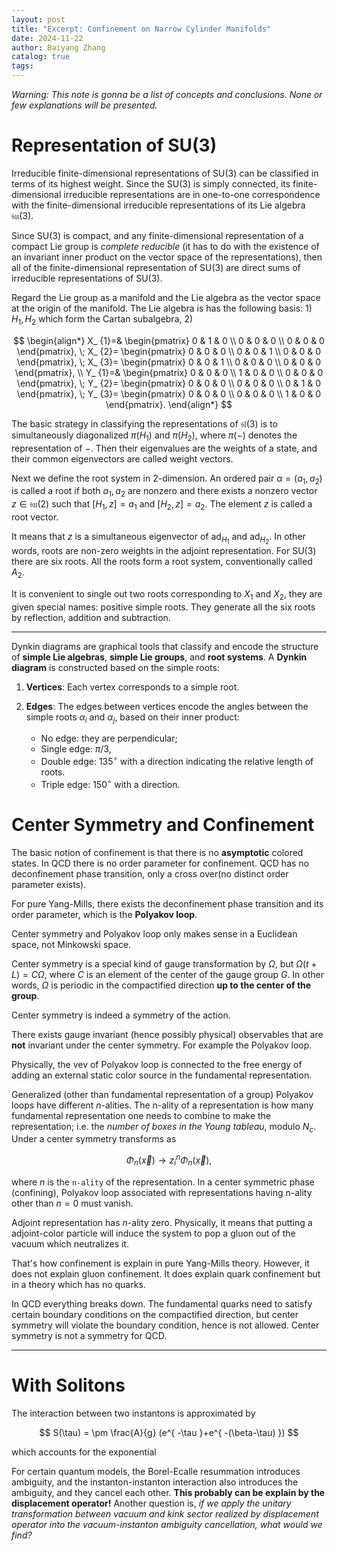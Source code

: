 ```yaml
---
layout: post
title: "Excerpt: Confinement on Narrow Cylinder Manifolds"
date: 2024-11-22
author: Baiyang Zhang
catalog: true
tags:
---
```


*Warning: This note is gonna be a list of concepts and conclusions. None or few explanations will be presented.*

# Representation of SU(3)

Irreducible finite-dimensional representations of SU(3) can be classified in terms of its highest weight. Since the SU(3) is simply connected, its finite-dimensional irreducible representations are in one-to-one correspondence with the finite-dimensional irreducible representations of its Lie algebra $\mathfrak{su}(3)$. 

Since SU(3) is compact, and any finite-dimensional representation of a compact Lie group is *complete reducible* (it has to do with the existence of an invariant inner product on the vector space of the representations), then all of the finite-dimensional representation of SU(3) are direct sums of irreducible representations of SU(3). 

Regard the Lie group as a manifold and the Lie algebra as the vector space at the origin of the manifold. The Lie algebra is has the following basis: 1) $H_ {1}, H_ {2}$ which form the Cartan subalgebra, 2) 

$$
\begin{align*}
X_ {1}=& \begin{pmatrix}
0 & 1 & 0 \\
0 & 0 & 0 \\
0 & 0 & 0
\end{pmatrix}, \; 
X_ {2}= \begin{pmatrix}
0 & 0 & 0 \\
0 & 0 & 1 \\
0 & 0 & 0
\end{pmatrix}, \; 
X_ {3}= \begin{pmatrix}
0 & 0 & 1 \\
0 & 0 & 0 \\
0 & 0 & 0
\end{pmatrix}, \\
Y_ {1}=& \begin{pmatrix}
0 & 0 & 0 \\
1 & 0 & 0 \\
0 & 0 & 0
\end{pmatrix}, \; 
Y_ {2}= \begin{pmatrix}
0 & 0 & 0 \\
0 & 0 & 0 \\
0 & 1 & 0
\end{pmatrix}, \; 
Y_ {3}= \begin{pmatrix}
0 & 0 & 0 \\
0 & 0 & 0 \\
1 & 0 & 0
\end{pmatrix}.
\end{align*}
$$

The basic strategy in classifying the representations of $\mathfrak{sl}(3)$ is to simultaneously diagonalized $\pi(H_ {1})$ and $\pi(H_ {2})$, where $\pi(-)$ denotes the representation of $-$. Then their eigenvalues are the weights of a state, and their common eigenvectors are called weight vectors. 

Next we define the root system in 2-dimension. An ordered pair $\alpha=(a_ {1},a_ {2})$ is called a root if both $a_ {1},a_ {2}$ are nonzero and there exists a nonzero vector $z \in\mathfrak{su}(2)$ such that $[H_ {1},z]=a_ {1}$ and $[H_ {2},z]=a_ {2}$. The element $z$ is called a root vector. 

It means that $z$ is a simultaneous eigenvector of $\text{ad}_ {H_ {1}}$ and $\text{ad}_ {H_ {2}}$. In other words, roots are non-zero weights in the adjoint representation. For SU(3) there are six roots. All the roots form a root system, conventionally called $A_ {2}$. 

It is convenient to single out two roots corresponding to $X_ {1}$ and $X_ {2}$, they are given special names: positive simple roots. They generate all the six roots by reflection, addition and subtraction. 

- - -

Dynkin diagrams are graphical tools that classify and encode the structure of **simple Lie algebras**, **simple Lie groups**, and **root systems**. A **Dynkin diagram** is constructed based on the simple roots:

1. **Vertices**: Each vertex corresponds to a simple root.
2. **Edges**: The edges between vertices encode the angles between the simple roots $\alpha _ {i}$​ and $\alpha _ {j}$​, based on their inner product:
   
   - No edge: they are perpendicular;
   - Single edge: $\pi / 3$,
   - Double edge: 135$^{\circ}$ with a direction indicating the relative length of roots.
   - Triple edge: 150$^{\circ}$ with a direction.

# Center Symmetry and Confinement

The basic notion of confinement is that there is no **asymptotic** colored states. In QCD there is no order parameter for confinement. QCD has no deconfinement phase transition, only a cross over(no distinct order parameter exists). 

For pure Yang-Mills, there exists the deconfinement phase transition and its order parameter, which is the **Polyakov loop**. 

Center symmetry and Polyakov loop only makes sense in a Euclidean space, not Minkowski space. 

Center symmetry is a special kind of gauge transformation by $\Omega$, but $\Omega(t+L)=C\Omega$, where $C$ is an element of the center of the gauge group $G$. In other words, $\Omega$ is periodic in the compactified direction **up to the center of the group**. 

Center symmetry is indeed a symmetry of the action. 

There exists gauge invariant (hence possibly physical) observables that are **not** invariant under the center symmetry. For example the Polyakov loop. 

Physically, the vev of Polyakov loop is connected to the free energy of adding an external static color source in the fundamental representation. 

Generalized (other than fundamental representation of a group) Polyakov loops have different $n$-alities. The n-ality of a representation is how many fundamental representation one needs to combine to make the representation; i.e. the *number of boxes in the Young tableau*, modulo $N_ {c}$. Under a center symmetry transforms as 

$$
\Phi_ {n}(\vec{x}) \to  z_ {i} ^{n} \Phi_ {n}(\vec{x}),
$$

where $n$ is the `n-ality` of the representation. In a center symmetric phase (confining), Polyakov loop associated with representations having n-ality other than $n=0$ must vanish. 

Adjoint representation has $n$-ality zero. Physically, it means that putting a adjoint-color particle will induce the system to pop a gluon out of the vacuum which neutralizes it. 

That's how confinement is explain in pure Yang-Mills theory. However, it does not explain gluon confinement. It does explain quark confinement but in a theory which has no quarks.

In QCD everything breaks down. The fundamental quarks need to satisfy certain boundary conditions on the compactified direction, but center symmetry will violate the boundary condition, hence is not allowed. Center symmetry is not a symmetry for QCD.

- - -

# With Solitons

The interaction between two instantons is approximated by 

$$
S(\tau) = \pm \frac{A}{g} (e^{ -\tau }+e^{ -(\beta-\tau) })
$$

which accounts for the exponential 

For certain quantum models, the Borel-Ecalle resummation introduces ambiguity, and the instanton-instanton interaction also introduces the ambiguity, and they cancel each other. **This probably can be explain by the displacement operator!** Another question is, *if we apply the unitary transformation between vacuum and kink sector realized by displacement operator into the vacuum-instanton ambiguity cancellation, what would we find?*

